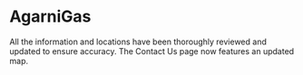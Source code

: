# AgarniGas
All the information and locations have been thoroughly reviewed and updated to ensure accuracy.
The Contact Us page now features an updated map.
